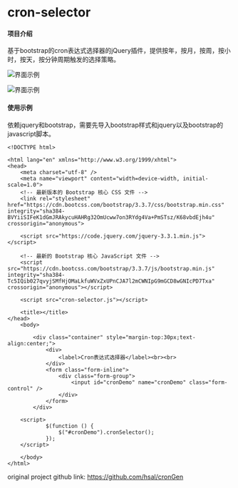 # cron-selector

#### 项目介绍
基于bootstrap的cron表达式选择器的jQuery插件，提供按年，按月，按周，按小时，按天，按分钟周期触发的选择策略。

![界面示例](https://raw.githubusercontent.com/wiki/zhanghuang03/cron-selector-master/images/menu.saveimg.savepath20190724183559.jpg "界面示例")

![界面示例](https://raw.githubusercontent.com/wiki/zhanghuang03/cron-selector-master/images/menu.saveimg.savepath20190724183628.jpg "界面示例")


#### 使用示例

依赖jquery和bootstrap，需要先导入bootstrap样式和jquery以及bootstrap的javascript脚本。


```
<!DOCTYPE html>

<html lang="en" xmlns="http://www.w3.org/1999/xhtml">
<head>
    <meta charset="utf-8" />
    <meta name="viewport" content="width=device-width, initial-scale=1.0">
    <!-- 最新版本的 Bootstrap 核心 CSS 文件 -->
    <link rel="stylesheet" href="https://cdn.bootcss.com/bootstrap/3.3.7/css/bootstrap.min.css" integrity="sha384-BVYiiSIFeK1dGmJRAkycuHAHRg32OmUcww7on3RYdg4Va+PmSTsz/K68vbdEjh4u" crossorigin="anonymous">
    
    <script src="https://code.jquery.com/jquery-3.3.1.min.js"></script>

    <!-- 最新的 Bootstrap 核心 JavaScript 文件 -->
    <script src="https://cdn.bootcss.com/bootstrap/3.3.7/js/bootstrap.min.js" integrity="sha384-Tc5IQib027qvyjSMfHjOMaLkfuWVxZxUPnCJA7l2mCWNIpG9mGCD8wGNIcPD7Txa" crossorigin="anonymous"></script>
    
    <script src="cron-selector.js"></script>
    
    <title></title>
</head>
    <body>
        
        <div class="container" style="margin-top:30px;text-align:center;">
            <div>
                <label>Cron表达式选择器</label><br><br>
            </div>
            <form class="form-inline">
                <div class="form-group">
                    <input id="cronDemo" name="cronDemo" class="form-control" />
                </div>
            </form>
        </div>
    
    <script>
            $(function () {
                $("#cronDemo").cronSelector();                
            });
    </script>
        
    </body>
</html>
```

original project github link: https://github.com/hsal/cronGen
